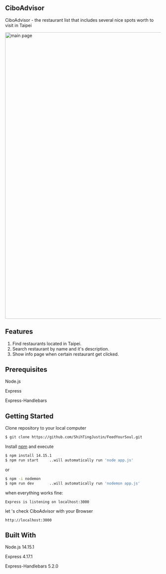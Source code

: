 ## **CiboAdvisor**

CiboAdvisor - the restaurant list that includes several nice spots worth to visit in Taipei 

<img width="927" alt="main page" src="https://user-images.githubusercontent.com/69234380/102253198-fcb3d480-3f41-11eb-8acf-3da5c6d65392.png">


## **Features**


1. Find restaurants located in Taipei.
2. Search restaurant by name and it's description.
3. Show info page when certain restaurant get clicked.

## Prerequisites


Node.js

Express

Express-Handlebars

## **Getting Started**


Clone repository to your local computer

```bash
$ git clone https://github.com/ShihTingJustin/FeedYourSoul.git
```

Install [npm](https://www.npmjs.com/) and execute

```bash
$ npm install 14.15.1
$ npm run start     ..will automatically run 'node app.js'
```

or

```bash
$ npm -i nodemon
$ npm run dev       ..will automatically run 'nodemon app.js'
```

when everything works fine:

```
Express is listening on localhost:3000
```

let 's check CiboAdvisor with your Browser

```
http://localhost:3000
```

## **Built With**


Node.js 14.15.1

Express 4.17.1

Express-Handlebars 5.2.0
